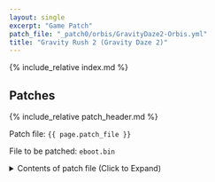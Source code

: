 ```yaml
---
layout: single
excerpt: "Game Patch"
patch_file: "_patch0/orbis/GravityDaze2-Orbis.yml"
title: "Gravity Rush 2 (Gravity Daze 2)"
---
```


<!-- # {{ page.title }} -->

{% include_relative index.md %}

## Patches

{% include_relative patch_header.md %}

Patch file: `{{ page.patch_file }}`

File to be patched: `eboot.bin`

<details>
<summary>Contents of patch file (Click to Expand)</summary>

{% highlight yml %}
{% flexible_include {{ page.patch_file }} %}
{% endhighlight %}

</details>
